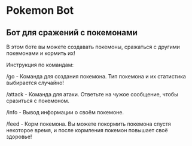 # Pokemon Bot
## Бот для сражений с покемонами
В этом боте вы можете создавать покемоны, сражаться с другими покемонами и кормить их!

Инструкция по командам:

/go - Команда для создания покемона. Тип покемона и их статистика выбирается случайно!

/attack - Команда для атаки. Ответьте на чужое сообщение, чтобы сразиться с покемоном.

/info - Вывод информации о своём покемоне.

/feed - Корм покемона. Вы можете покормить покемона спустя некоторое время, и после кормления покемон повышает своё здоровье!
